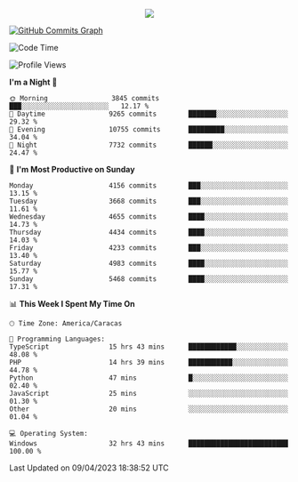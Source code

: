 <p align="center">
  <a href="http://www.github.com/thevacs">
    <img src="https://github-readme-streak-stats.herokuapp.com/?user=thevacs&stroke=ffffff&background=1c1917&ring=0891b2&fire=0891b2&currStreakNum=ffffff&currStreakLabel=0891b2&sideNums=ffffff&sideLabels=ffffff&dates=ffffff&hide_border=true" />
  </a>
  
  <a href="http://www.github.com/thevacs"><img src="https://github-readme-activity-graph.cyclic.app/graph?username=thevacs&bg_color=000000&color=ffffff&line=ff0000&point=ebebeb&area=true&hide_border=true" alt="GitHub Commits Graph" /></a>
  
</p>

<!--START_SECTION:waka-->
![Code Time](http://img.shields.io/badge/Code%20Time-1%2C306%20hrs%209%20mins-blue)

![Profile Views](http://img.shields.io/badge/Profile%20Views-0-blue)

**I'm a Night 🦉** 

```text
🌞 Morning                3845 commits        ███░░░░░░░░░░░░░░░░░░░░░░   12.17 % 
🌆 Daytime                9265 commits        ███████░░░░░░░░░░░░░░░░░░   29.32 % 
🌃 Evening                10755 commits       █████████░░░░░░░░░░░░░░░░   34.04 % 
🌙 Night                  7732 commits        ██████░░░░░░░░░░░░░░░░░░░   24.47 % 
```
📅 **I'm Most Productive on Sunday** 

```text
Monday                   4156 commits        ███░░░░░░░░░░░░░░░░░░░░░░   13.15 % 
Tuesday                  3668 commits        ███░░░░░░░░░░░░░░░░░░░░░░   11.61 % 
Wednesday                4655 commits        ████░░░░░░░░░░░░░░░░░░░░░   14.73 % 
Thursday                 4434 commits        ████░░░░░░░░░░░░░░░░░░░░░   14.03 % 
Friday                   4233 commits        ███░░░░░░░░░░░░░░░░░░░░░░   13.40 % 
Saturday                 4983 commits        ████░░░░░░░░░░░░░░░░░░░░░   15.77 % 
Sunday                   5468 commits        ████░░░░░░░░░░░░░░░░░░░░░   17.31 % 
```


📊 **This Week I Spent My Time On** 

```text
🕑︎ Time Zone: America/Caracas

💬 Programming Languages: 
TypeScript               15 hrs 43 mins      ████████████░░░░░░░░░░░░░   48.08 % 
PHP                      14 hrs 39 mins      ███████████░░░░░░░░░░░░░░   44.78 % 
Python                   47 mins             █░░░░░░░░░░░░░░░░░░░░░░░░   02.40 % 
JavaScript               25 mins             ░░░░░░░░░░░░░░░░░░░░░░░░░   01.30 % 
Other                    20 mins             ░░░░░░░░░░░░░░░░░░░░░░░░░   01.04 % 

💻 Operating System: 
Windows                  32 hrs 43 mins      █████████████████████████   100.00 % 
```


 Last Updated on 09/04/2023 18:38:52 UTC
<!--END_SECTION:waka-->
